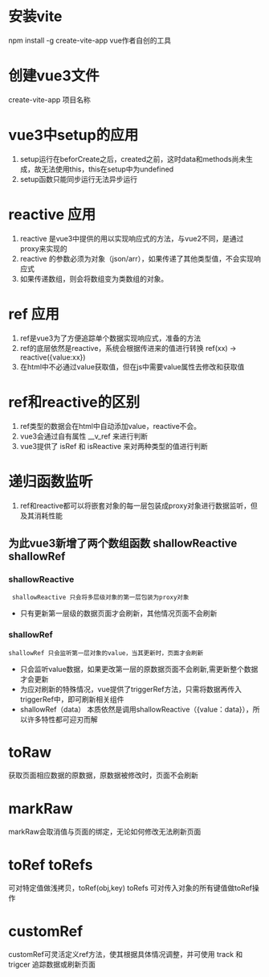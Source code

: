  # 安装vite 
   npm install -g create-vite-app vue作者自创的工具
 # 创建vue3文件 
   create-vite-app 项目名称
 # vue3中setup的应用
   1. setup运行在beforCreate之后，created之前，这时data和methods尚未生成，故无法使用this，this在setup中为undefined
   2. setup函数只能同步运行无法异步运行
 # reactive 应用
   1. reactive 是vue3中提供的用以实现响应式的方法，与vue2不同，是通过proxy来实现的
   2. reactive 的参数必须为对象（json/arr），如果传递了其他类型值，不会实现响应式
   3. 如果传递数组，则会将数组变为类数组的对象。
 # ref 应用
   1. ref是vue3为了方便追踪单个数据实现响应式，准备的方法
   2. ref的底层依然是reactive，系统会根据传进来的值进行转换
      ref(xx) -> reactive({value:xx})
   3. 在html中不必通过value获取值，但在js中需要value属性去修改和获取值
 # ref和reactive的区别
   1. ref类型的数据会在html中自动添加value，reactive不会。
   2. vue3会通过自有属性 __v_ref 来进行判断
   3. vue3提供了 isRef 和 isReactive 来对两种类型的值进行判断
 # 递归函数监听
   1. ref和reactive都可以将嵌套对象的每一层包装成proxy对象进行数据监听，但及其消耗性能 

   ## 为此vue3新增了两个数组函数 shallowReactive shallowRef 
   ### shallowReactive
     shallowReactive 只会将多层级对象的第一层包装为proxy对象
   * 只有更新第一层级的数据页面才会刷新，其他情况页面不会刷新
   ### shallowRef
    shallowRef 只会监听第一层对象的value，当其更新时，页面才会刷新
   * 只会监听value数据，如果更改第一层的原数据页面不会刷新,需更新整个数据才会更新
   * 为应对刷新的特殊情况，vue提供了triggerRef方法，只需将数据再传入triggerRef中，即可刷新相关组件
   * shallowRef（data） 本质依然是调用shallowReactive（{value：data}），所以许多特性都可迎刃而解
 # toRaw 
   获取页面相应数据的原数据，原数据被修改时，页面不会刷新
 # markRaw
   markRaw会取消值与页面的绑定，无论如何修改无法刷新页面
 # toRef toRefs
   可对特定值做浅拷贝，toRef(obj,key)
   toRefs 可对传入对象的所有键值做toRef操作 
 # customRef
   customRef可灵活定义ref方法，使其根据具体情况调整，并可使用 track 和 trigcer 追踪数据或刷新页面


    